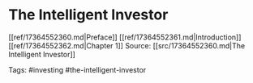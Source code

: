 # The Intelligent Investor
   [[ref/17364552360.md|Preface]]
   [[ref/17364552361.md|Introduction]]
   [[ref/17364552362.md|Chapter 1]]
   Source: [[src/17364552360.md|The Intelligent Investor]]


Tags: #investing #the-intelligent-investor